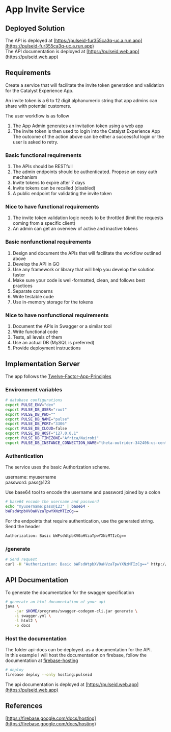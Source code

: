 # App Invite Service

## Deployed Solution

The API is deployed at [https://pulseid-fur355ca3q-uc.a.run.app](https://pulseid-fur355ca3q-uc.a.run.app)  
The API documentation is deployed at [https://pulseid.web.app](https://pulseid.web.app)

## Requirements

Create a service that will facilitate the invite token generation and validation for the Catalyst Experience App.

An invite token is a 6 to 12 digit alphanumeric string that app admins can share with potential customers.

The user workflow is as follow

1. The App Admin generates an invitation token using a web app
2. The invite token is then used to login into the Catalyst Experience App
   The outcome of the action above can be either a successful login or the user is
   asked to retry.

### Basic functional requirements

1. The APIs should be RESTfull
2. The admin endpoints should be authenticated. Propose an easy auth mechanism
3. Invite tokens to expire after 7 days
4. Invite tokens can be recalled (disabled)
5. A public endpoint for validating the invite token

### Nice to have functional requirements

1. The invite token validation logic needs to be throttled (limit the requests coming from a specific client)
2. An admin can get an overview of active and inactive tokens

### Basic nonfunctional requirements

1. Design and document the APIs that will facilitate the workflow outlined above
2. Develop the API in GO
3. Use any framework or library that will help you develop the solution faster
4. Make sure your code is well-formatted, clean, and follows best practices
5. Separate concerns
6. Write testable code
7. Use in-memory storage for the tokens

### Nice to have nonfunctional requirements

1. Document the APIs in Swagger or a similar tool
2. Write functional code
3. Tests, all levels of them
4. Use an actual DB (MySQL is preferred)
5. Provide deployment instructions

## Implementation Server

The app follows the [Twelve-Factor-App-Principles](https://12factor.net/)

### Environment variables

```sh
# database configurations
export PULSE_ENV="dev"
export PULSE_DB_USER="root"
export PULSE_DB_PWD=""
export PULSE_DB_NAME="pulse"
export PULSE_DB_PORT="3306"
export PULSE_DB_CLOUD=false
export PULSE_DB_HOST="127.0.0.1"
export PULSE_DB_TIMEZONE="Africa/Nairobi"
export PULSE_DB_INSTANCE_CONNECTION_NAME="theta-outrider-342406:us-central1:wallet"
```

### Authentication

The service uses the basic Authorization scheme.

username: myusername  
password: pass@123

Use base64 tool to encode the username and password joined by a colon

```sh
# base64 encode the username and password
echo "myusername:pass@123" | base64 -
bWFsdWtpbXV0aHVzaTpwYXNzMTIzCg==
```

For the endpoints that require authentication, use the generated string. Send the header

```txt
Authorization: Basic bWFsdWtpbXV0aHVzaTpwYXNzMTIzCg==
```

### /generate

```sh
# Send request
curl -H "Authorization: Basic bWFsdWtpbXV0aHVzaTpwYXNzMTIzCg==" http://localhost:8080/generate
```

## API Documentation

To generate the documentation for the swagger specification

```sh
# generate an html documentation of your api
java \
    -jar $HOME/programs/swagger-codegen-cli.jar generate \
    -i swagger.yml \
    -l html2 \
    -o docs
```

### Host the documentation

The folder api-docs can be deployed. as a documentation for the API.  
In this example I will host the documentation on firebase, follow the documentation at [firebase-hosting][1]

```sh
# deploy
firebase deploy --only hosting:pulseid
```

The api documentation is deployed at [https://pulseid.web.app](https://pulseid.web.app)

## References

[https://firebase.google.com/docs/hosting](https://firebase.google.com/docs/hosting)

[1]: https://firebase.google.com/docs/hosting
